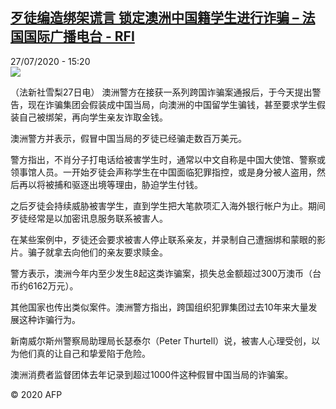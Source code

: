 <!--1595858105000-->
[歹徒编造绑架谎言 锁定澳洲中国籍学生进行诈骗 – 法国国际广播电台 - RFI](http://www.rfi.fr//cn/contenu/20200727-%E6%AD%B9%E5%BE%92%E7%BC%96%E9%80%A0%E7%BB%91%E6%9E%B6%E8%B0%8E%E8%A8%80-%E9%94%81%E5%AE%9A%E6%BE%B3%E6%B4%B2%E4%B8%AD%E5%9B%BD%E7%B1%8D%E5%AD%A6%E7%94%9F%E8%BF%9B%E8%A1%8C%E8%AF%88%E9%AA%97)
------

<div>27/07/2020 - 15:20</div><img src="https://s.rfi.fr/media/display/c8778f56-d00e-11ea-9e44-005056bf87d6/w:310/p:16x9/int0012b.200727212004.jpg"><div class="t-content__body u-clearfix"><div class="m-interstitial"></div><p>（法新社雪梨27日电）    澳洲警方在接获一系列跨国诈骗案通报后，于今天提出警告，现在诈骗集团会假装成中国当局，向澳洲的中国留学生骗钱，甚至要求学生假装自己被绑架，再向学生亲友诈取金钱。</p><p>    澳洲警方并表示，假冒中国当局的歹徒已经骗走数百万美元。</p><p>    警方指出，不肖分子打电话给被害学生时，通常以中文自称是中国大使馆、警察或领事馆人员。一开始歹徒会声称学生在中国面临犯罪指控，或是身分被人盗用，然后再以将被捕和驱逐出境等理由，胁迫学生付钱。</p><p>    之后歹徒会持续威胁被害学生，直到学生把大笔款项汇入海外银行帐户为止。期间歹徒经常是以加密讯息服务联系被害人。</p><p>    在某些案例中，歹徒还会要求被害人停止联系亲友，并录制自己遭捆绑和蒙眼的影片。骗子就拿去向他们的亲友要求赎金。</p><p>    警方表示，澳洲今年内至少发生8起这类诈骗案，损失总金额超过300万澳币（台币约6162万元）。</p><p>    其他国家也传出类似案件。澳洲警方指出，跨国组织犯罪集团过去10年来大量发展这种诈骗行为。</p><p>    新南威尔斯州警察局助理局长瑟泰尔（Peter Thurtell）说，被害人心理受创，以为他们真的让自己和挚爱陷于危险。</p><p>    澳洲消费者监督团体去年记录到超过1000件这种假冒中国当局的诈骗案。</p><p class="t-copyright">© 2020 AFP</p>        </div>
